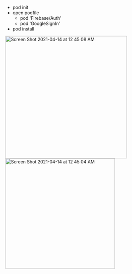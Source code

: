 - pod init 
- open podfile
  - pod 'Firebase/Auth'
  - pod 'GoogleSignIn'  
- pod install



<img width="386" alt="Screen Shot 2021-04-14 at 12 45 08 AM" src="https://user-images.githubusercontent.com/72172951/114656445-1bda2d00-9cbc-11eb-9f29-97c20777f64d.png">

<img width="348" alt="Screen Shot 2021-04-14 at 12 45 04 AM" src="https://user-images.githubusercontent.com/72172951/114656477-2a284900-9cbc-11eb-8d07-95fd24ae35ca.png">
